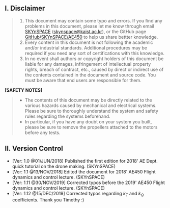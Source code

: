 ## I. Disclaimer

> 1. This document may contain some typo and errors. If you find any problems in this document, please let me know through email [SKYnSPACE](mailto:skynspace@kaist.ac.kr) (skynspace@kaist.ac.kr), or the GitHub page [GitHub/SKYnSPACE/AE450](https://github.com/skynspace/AE450) to help us share bettter knowledge.
> 2. Every content in this document is not following the academic and/or industrial standards. Additional procedures may be required if you need any sort of certifications with this knowledge.
> 3. In no event shall authors or copyright holders of this document be liable for any damages, infringement of intellectual property rights, breach of contract, etc., caused by direct or indirect use of the contents contained in the document and source code. You must be aware that end users are responsible for them.

**[SAFETY NOTES]**

> - The contents of this document may be directly related to the various hazards caused by mechanical and electrical systems. Please be sure to thoroughly understand the system and safety rules regarding the systems beforehand.
> - In particular, if you have any doubt on your system you built, please be sure to remove the propellers attached to the motors before any tests.

## II. Version Control

- [Ver: 1.0 @01/JUN/2018] Published the first edition for 2018' AE Dept. quick tutorial on the drone making. (SKYnSPACE)
- [Ver: 1.1 @13/NOV/2018] Edited the document for 2018' AE450 Flight dynamics and control lecture. (SKYnSPACE)
- [Ver: 1.11 @30/NOV/2019] Corrected typos before the 2019' AE450 Flight dynamics and control lecture. (SKYnSPACE)
- [Ver: 1.12 @15/DEC/2019] Corrected typos regarding $k_T$ and $k_Q$ coefficients. Thank you Timothy :)
